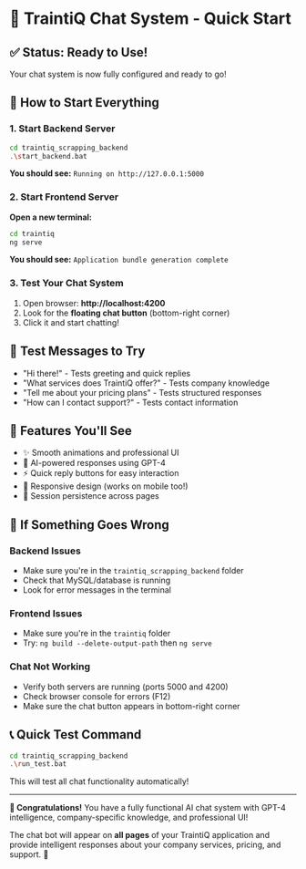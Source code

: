 # 🚀 TraintiQ Chat System - Quick Start

## ✅ Status: Ready to Use!

Your chat system is now fully configured and ready to go!

## 🎯 How to Start Everything

### 1. Start Backend Server
```bash
cd traintiq_scrapping_backend
.\start_backend.bat
```
**You should see:** `Running on http://127.0.0.1:5000`

### 2. Start Frontend Server  
**Open a new terminal:**
```bash
cd traintiq
ng serve
```
**You should see:** `Application bundle generation complete`

### 3. Test Your Chat System
1. Open browser: **http://localhost:4200**
2. Look for the **floating chat button** (bottom-right corner)
3. Click it and start chatting!

## 💬 Test Messages to Try
- "Hi there!" - Tests greeting and quick replies
- "What services does TraintiQ offer?" - Tests company knowledge  
- "Tell me about your pricing plans" - Tests structured responses
- "How can I contact support?" - Tests contact information

## 🎉 Features You'll See
- ✨ Smooth animations and professional UI
- 🤖 AI-powered responses using GPT-4
- ⚡ Quick reply buttons for easy interaction
- 📱 Responsive design (works on mobile too!)
- 🔄 Session persistence across pages

## 🔧 If Something Goes Wrong

### Backend Issues
- Make sure you're in the `traintiq_scrapping_backend` folder
- Check that MySQL/database is running
- Look for error messages in the terminal

### Frontend Issues  
- Make sure you're in the `traintiq` folder
- Try: `ng build --delete-output-path` then `ng serve`

### Chat Not Working
- Verify both servers are running (ports 5000 and 4200)
- Check browser console for errors (F12)
- Make sure the chat button appears in bottom-right corner

## 📞 Quick Test Command
```bash
cd traintiq_scrapping_backend  
.\run_test.bat
```
This will test all chat functionality automatically!

---

**🎊 Congratulations!** You have a fully functional AI chat system with GPT-4 intelligence, company-specific knowledge, and professional UI! 

The chat bot will appear on **all pages** of your TraintiQ application and provide intelligent responses about your company services, pricing, and support. 🚀 